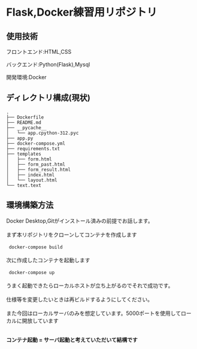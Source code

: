 # Flask,Docker練習用リポジトリ

## 使用技術
<p>フロントエンド:HTML,CSS</p>
<p>バックエンド:Python(Flask),Mysql</p>
<p>開発環境:Docker</p>

## ディレクトリ構成(現状)
```
.
├── Dockerfile
├── README.md
├── __pycache__
│   └── app.cpython-312.pyc
├── app.py
├── docker-compose.yml
├── requirements.txt
├── templates
│   ├── form.html
│   ├── form_past.html
│   ├── form_result.html
│   ├── index.html
│   └── layout.html
└── text.text
```
## 環境構築方法
Docker Desktop,Gitがインストール済みの前提でお話します。
<br>
<br>まず本リポジトリをクローンしてコンテナを作成します
<br>
<br>``` docker-compose build```
<br>
<br>次に作成したコンテナを起動します
<br>
<br>``` docker-compose up```
<br>
<br>うまく起動できたらローカルホストが立ち上がるのでそれで成功です。
<br>
<br>仕様等を変更したいときは再ビルドするようにしてください。
<br>
<br>また今回はローカルサーバのみを想定しています。5000ポートを使用してローカルに開放しています

<br><strong>コンテナ起動 = サーバ起動と考えていただいて結構です</strogn>